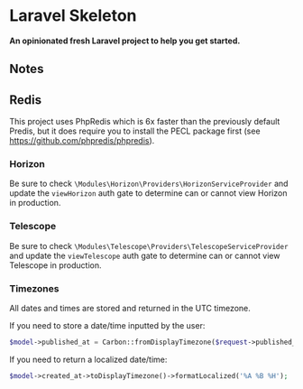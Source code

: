 # Laravel Skeleton

**An opinionated fresh Laravel project to help you get started.**

## Notes

## Redis

This project uses PhpRedis which is 6x faster than the previously default Predis, but it does require you to install the PECL package first (see https://github.com/phpredis/phpredis).

### Horizon

Be sure to check `\Modules\Horizon\Providers\HorizonServiceProvider` and update the `viewHorizon` auth gate to determine can or cannot view Horizon in production.

### Telescope

Be sure to check `\Modules\Telescope\Providers\TelescopeServiceProvider` and update the `viewTelescope` auth gate to determine can or cannot view Telescope in production.

### Timezones

All dates and times are stored and returned in the UTC timezone.

If you need to store a date/time inputted by the user:

```php
$model->published_at = Carbon::fromDisplayTimezone($request->published_at);
```

If you need to return a localized date/time:

```php
$model->created_at->toDisplayTimezone()->formatLocalized('%A %B %H');
```

